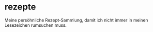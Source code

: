 # rezepte
Meine persöhnliche Rezept-Sammlung, damit ich nicht immer in meinen Lesezeichen rumsuchen muss.
